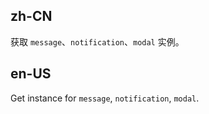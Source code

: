 ## zh-CN

获取 `message`、`notification`、`modal` 实例。

## en-US

Get instance for `message`, `notification`, `modal`.
